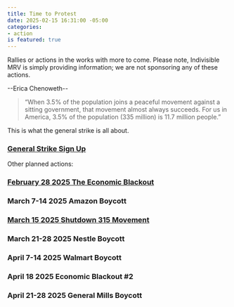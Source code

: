 ```yaml
---
title: Time to Protest
date: 2025-02-15 16:31:00 -05:00
categories:
- action
is featured: true
---
```


Rallies or actions in the works with more to come. Please note, Indivisible MRV is simply providing information; we are not sponsoring any of these actions.

--Erica Chenoweth--
> “When 3.5% of the population joins a peaceful movement against a sitting government, that movement almost always succeeds.
For us in America, 3.5% of the population (335 million) is 11.7 million people.” 
 
This is what the general strike is all about.
### [General Strike Sign Up](https://generalstrikeus.com/?utm_source=substack&utm_medium=email)

Other planned actions:

### [February 28 2025 The Economic Blackout](https://jointhepeoplesunion.com/command-center/f/the-economic-blackout-february-28th-2025)

### March 7-14 2025 Amazon Boycott 

### [March 15 2025 Shutdown 315 Movement](https://substack.com/home/post/p-156098363) 

### March 21-28 2025 Nestle Boycott

### April 7-14 2025 Walmart Boycott

### April 18 2025 Economic Blackout #2

### April 21-28 2025 General Mills Boycott


